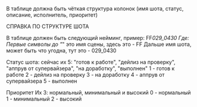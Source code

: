 В таблице должна быть чёткая структура колонок
(имя шота, статус, описание, исполнитель, приоритет)

СПРАВКА ПО СТРУКТУРЕ ШОТА

В таблице должен быть следующий нейминг, пример:
FF*029_0430
Где:
Первые символы до "*" это имя сцены, здесь это - FF
Дальше имя шота, может быть что угодна, тут это - 029_0430

Статус шота:
сейчас их 5: "готов к работе", "дейлиз на проверку", "аппрув от супервайзера", "на доработку", "выполнен"
1 - готов к работе
2 - дейлиз на проверку
3 - на доработку
4 - аппрув от супервайзера
5 - выполнен

Приоритет
Их 3: нормальный, минимальный и высокий
0 - нормальный
1 - минимальный
2 - высокий
